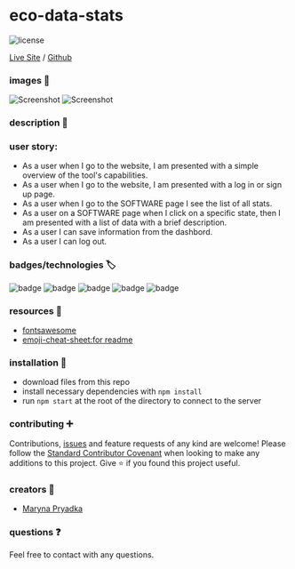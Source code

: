 # eco-data-stats

![license](https://img.shields.io/badge/MIT-License-brightgreen)

 [Live Site]() / [Github](https://github.com/MarynaPR/eco-data-stats)
### images :camera_flash:


![Screenshot](public/images/Screenshot-signup.png)
![Screenshot](public/images/Screenshot-profile.png)

### description :page_with_curl:



### user story:
- As a user when I go to the website, I am presented with a simple overview of the tool's capabilities.
- As a user when I go to the website, I am presented with a log in or sign up page. 
- As a user when I go to the SOFTWARE page I see the list of all stats.
- As a user on a SOFTWARE page when I click on a specific state, then I am presented with a list of data with a brief description.
- As a user I can save information from the dashbord.
- As a user I can log out. 


### badges/technologies :label: 

![badge](https://img.shields.io/badge/scss-brightgreen)   ![badge](https://img.shields.io/badge/Heroku-brightgreen)  ![badge](https://img.shields.io/badge/mySql2-brightgreen)  ![badge](https://img.shields.io/badge/dotEnv-brightgreen) ![badge](https://img.shields.io/badge/bcrypt-brightgreen) 

### resources :wrench: 

* [fontsawesome](https://fontawesome.com/)
* [emoji-cheat-sheet:for readme](https://github.com/ikatyang/emoji-cheat-sheet)

### installation :electric_plug:

* download files from this repo
* install necessary dependencies with `npm install`
* run `npm start` at the root of the directory to connect to the server
### contributing :heavy_plus_sign: 

Contributions, [issues](https://github.com/MarynaPR/24-chains/issues) and feature requests of any kind are welcome!   Please follow the [Standard Contributor Covenant](https://www.contributor-covenant.org/) when looking to make any additions to this project. 
Give :star: if you found this project useful. 

### creators :star2:

* [Maryna Pryadka](https://github.com/MarynaPR)

### questions :question: 
Feel free to contact with any questions.
